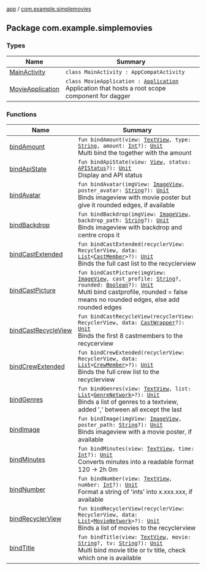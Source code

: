 [app](../index.md) / [com.example.simplemovies](./index.md)

## Package com.example.simplemovies

### Types

| Name | Summary |
|---|---|
| [MainActivity](-main-activity/index.md) | `class MainActivity : AppCompatActivity` |
| [MovieApplication](-movie-application/index.md) | `class MovieApplication : `[`Application`](https://developer.android.com/reference/android/app/Application.html)<br>Application that hosts a root scope component for dagger |

### Functions

| Name | Summary |
|---|---|
| [bindAmount](bind-amount.md) | `fun bindAmount(view: `[`TextView`](https://developer.android.com/reference/android/widget/TextView.html)`, type: `[`String`](https://kotlinlang.org/api/latest/jvm/stdlib/kotlin/-string/index.html)`, amount: `[`Int`](https://kotlinlang.org/api/latest/jvm/stdlib/kotlin/-int/index.html)`?): `[`Unit`](https://kotlinlang.org/api/latest/jvm/stdlib/kotlin/-unit/index.html)<br>Multi bind the  together with the amount |
| [bindApiState](bind-api-state.md) | `fun bindApiState(view: `[`View`](https://developer.android.com/reference/android/view/View.html)`, status: `[`APIStatus`](../com.example.simplemovies.network/-a-p-i-status/index.md)`?): `[`Unit`](https://kotlinlang.org/api/latest/jvm/stdlib/kotlin/-unit/index.html)<br>Display and API status |
| [bindAvatar](bind-avatar.md) | `fun bindAvatar(imgView: `[`ImageView`](https://developer.android.com/reference/android/widget/ImageView.html)`, poster_avatar: `[`String`](https://kotlinlang.org/api/latest/jvm/stdlib/kotlin/-string/index.html)`?): `[`Unit`](https://kotlinlang.org/api/latest/jvm/stdlib/kotlin/-unit/index.html)<br>Binds imageview with movie poster but give it rounded edges, if available |
| [bindBackdrop](bind-backdrop.md) | `fun bindBackdrop(imgView: `[`ImageView`](https://developer.android.com/reference/android/widget/ImageView.html)`, backdrop_path: `[`String`](https://kotlinlang.org/api/latest/jvm/stdlib/kotlin/-string/index.html)`?): `[`Unit`](https://kotlinlang.org/api/latest/jvm/stdlib/kotlin/-unit/index.html)<br>Binds imageview with backdrop and centre crops it |
| [bindCastExtended](bind-cast-extended.md) | `fun bindCastExtended(recyclerView: RecyclerView, data: `[`List`](https://kotlinlang.org/api/latest/jvm/stdlib/kotlin.collections/-list/index.html)`<`[`CastMember`](../com.example.simplemovies.domain/-cast-member/index.md)`>?): `[`Unit`](https://kotlinlang.org/api/latest/jvm/stdlib/kotlin/-unit/index.html)<br>Binds the full cast list to the recyclerview |
| [bindCastPicture](bind-cast-picture.md) | `fun bindCastPicture(imgView: `[`ImageView`](https://developer.android.com/reference/android/widget/ImageView.html)`, cast_profile: `[`String`](https://kotlinlang.org/api/latest/jvm/stdlib/kotlin/-string/index.html)`?, rounded: `[`Boolean`](https://kotlinlang.org/api/latest/jvm/stdlib/kotlin/-boolean/index.html)`?): `[`Unit`](https://kotlinlang.org/api/latest/jvm/stdlib/kotlin/-unit/index.html)<br>Multi bind castprofile, rounded = false means no rounded edges, else add rounded edges |
| [bindCastRecycleView](bind-cast-recycle-view.md) | `fun bindCastRecycleView(recyclerView: RecyclerView, data: `[`CastWrapper`](../com.example.simplemovies.domain/-cast-wrapper/index.md)`?): `[`Unit`](https://kotlinlang.org/api/latest/jvm/stdlib/kotlin/-unit/index.html)<br>Binds the first 8 castmembers to the recycerview |
| [bindCrewExtended](bind-crew-extended.md) | `fun bindCrewExtended(recyclerView: RecyclerView, data: `[`List`](https://kotlinlang.org/api/latest/jvm/stdlib/kotlin.collections/-list/index.html)`<`[`CrewMember`](../com.example.simplemovies.domain/-crew-member/index.md)`>?): `[`Unit`](https://kotlinlang.org/api/latest/jvm/stdlib/kotlin/-unit/index.html)<br>Binds the full crew list to the recyclerview |
| [bindGenres](bind-genres.md) | `fun bindGenres(view: `[`TextView`](https://developer.android.com/reference/android/widget/TextView.html)`, list: `[`List`](https://kotlinlang.org/api/latest/jvm/stdlib/kotlin.collections/-list/index.html)`<`[`GenreNetwork`](../com.example.simplemovies.domain/-genre-network/index.md)`>?): `[`Unit`](https://kotlinlang.org/api/latest/jvm/stdlib/kotlin/-unit/index.html)<br>Binds a list of genres to a textview, added ',' between all except the last |
| [bindImage](bind-image.md) | `fun bindImage(imgView: `[`ImageView`](https://developer.android.com/reference/android/widget/ImageView.html)`, poster_path: `[`String`](https://kotlinlang.org/api/latest/jvm/stdlib/kotlin/-string/index.html)`?): `[`Unit`](https://kotlinlang.org/api/latest/jvm/stdlib/kotlin/-unit/index.html)<br>Binds imageview with a movie poster, if available |
| [bindMinutes](bind-minutes.md) | `fun bindMinutes(view: `[`TextView`](https://developer.android.com/reference/android/widget/TextView.html)`, time: `[`Int`](https://kotlinlang.org/api/latest/jvm/stdlib/kotlin/-int/index.html)`?): `[`Unit`](https://kotlinlang.org/api/latest/jvm/stdlib/kotlin/-unit/index.html)<br>Converts minutes into a readable format 120 -&gt; 2h 0m |
| [bindNumber](bind-number.md) | `fun bindNumber(view: `[`TextView`](https://developer.android.com/reference/android/widget/TextView.html)`, number: `[`Int`](https://kotlinlang.org/api/latest/jvm/stdlib/kotlin/-int/index.html)`?): `[`Unit`](https://kotlinlang.org/api/latest/jvm/stdlib/kotlin/-unit/index.html)<br>Format a string of 'ints' into x.xxx.xxx, if available |
| [bindRecyclerView](bind-recycler-view.md) | `fun bindRecyclerView(recyclerView: RecyclerView, data: `[`List`](https://kotlinlang.org/api/latest/jvm/stdlib/kotlin.collections/-list/index.html)`<`[`MovieNetwork`](../com.example.simplemovies.domain/-movie-network/index.md)`>?): `[`Unit`](https://kotlinlang.org/api/latest/jvm/stdlib/kotlin/-unit/index.html)<br>Binds a list of movies to the recyclerview |
| [bindTitle](bind-title.md) | `fun bindTitle(view: `[`TextView`](https://developer.android.com/reference/android/widget/TextView.html)`, movie: `[`String`](https://kotlinlang.org/api/latest/jvm/stdlib/kotlin/-string/index.html)`?, tv: `[`String`](https://kotlinlang.org/api/latest/jvm/stdlib/kotlin/-string/index.html)`?): `[`Unit`](https://kotlinlang.org/api/latest/jvm/stdlib/kotlin/-unit/index.html)<br>Multi bind movie title or tv title, check which one is available |
